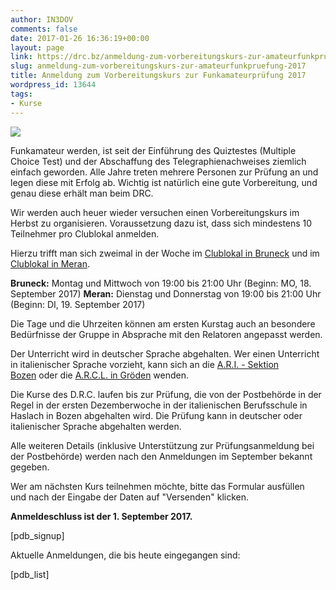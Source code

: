 ```yaml
---
author: IN3DOV
comments: false
date: 2017-01-26 16:36:19+00:00
layout: page
link: https://drc.bz/anmeldung-zum-vorbereitungskurs-zur-amateurfunkpruefung-2017/
slug: anmeldung-zum-vorbereitungskurs-zur-amateurfunkpruefung-2017
title: Anmeldung zum Vorbereitungskurs zur Funkamateurprüfung 2017
wordpress_id: 13644
tags:
- Kurse
---
```


[![](https://drc.bz/wp-content/uploads/2017/01/Anmeldung-Funkamateurkurs-300x279.jpg)](https://drc.bz/anmeldung-zum-vorbereitungskurs-zur-amateurfunkpruefung-2017/anmeldung-funkamateurkurs/)


Funkamateur werden, ist seit der Einführung des Quiztestes (Multiple Choice Test) und der Abschaffung des Telegraphienachweises ziemlich einfach geworden. Alle Jahre treten mehrere Personen zur Prüfung an und legen diese mit Erfolg ab. Wichtig ist natürlich eine gute Vorbereitung, und genau diese erhält man beim DRC.




Wir werden auch heuer wieder versuchen einen Vorbereitungskurs im Herbst zu organisieren. Voraussetzung dazu ist, dass sich mindestens 10 Teilnehmer pro Clublokal anmelden.




Hierzu trifft man sich zweimal in der Woche im [Clublokal in Bruneck](https://drc.bz/kontakt/adresse/) und im [Clublokal in Meran](https://drc.bz/kontakt/adresse/).




**Bruneck:** Montag und Mittwoch von 19:00 bis 21:00 Uhr (Beginn: MO, 18. September 2017)
**Meran:** Dienstag und Donnerstag von 19:00 bis 21:00 Uhr (Beginn: DI, 19. September 2017)




Die Tage und die Uhrzeiten können am ersten Kurstag auch an besondere Bedürfnisse der Gruppe in Absprache mit den Relatoren angepasst werden.




Der Unterricht wird in deutscher Sprache abgehalten. Wer einen Unterricht in italienischer Sprache vorzieht, kann sich an die [A.R.I. - Sektion Bozen](http://www.aribz.it) oder die [A.R.C.L. in Gröden](http://www.arcl.eu/) wenden.




Die Kurse des D.R.C. laufen bis zur Prüfung, die von der Postbehörde in der Regel in der ersten Dezemberwoche in der italienischen Berufsschule in Haslach in Bozen abgehalten wird. Die Prüfung kann in deutscher oder italienischer Sprache abgehalten werden.




Alle weiteren Details (inklusive Unterstützung zur Prüfungsanmeldung bei der Postbehörde) werden nach den Anmeldungen im September bekannt gegeben.




Wer am nächsten Kurs teilnehmen möchte, bitte das Formular ausfüllen und nach der Eingabe der Daten auf "Versenden" klicken.


**Anmeldeschluss ist der 1. September 2017.**

[pdb_signup]



Aktuelle Anmeldungen, die bis heute eingegangen sind:

[pdb_list]
